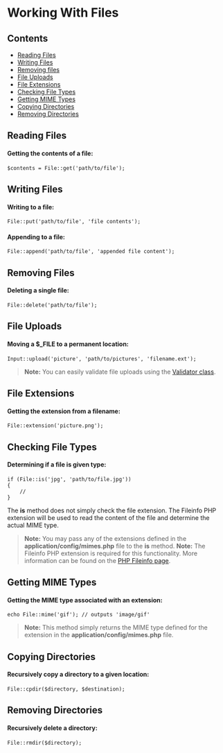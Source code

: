 # Working With Files

## Contents

- [Reading Files](#get)
- [Writing Files](#put)
- [Removing files](#delete)
- [File Uploads](#upload)
- [File Extensions](#ext)
- [Checking File Types](#is)
- [Getting MIME Types](#mime)
- [Copying Directories](#cpdir)
- [Removing Directories](#rmdir)

<a name="get"></a>
## Reading Files

#### Getting the contents of a file:

	$contents = File::get('path/to/file');

<a name="put"></a>
## Writing Files

#### Writing to a file:

	File::put('path/to/file', 'file contents');

#### Appending to a file:

	File::append('path/to/file', 'appended file content');

<a name="delete"></a>
## Removing Files

#### Deleting a single file:

	File::delete('path/to/file');

<a name="upload"></a>
## File Uploads

#### Moving a $_FILE to a permanent location:

	Input::upload('picture', 'path/to/pictures', 'filename.ext');

> **Note:** You can easily validate file uploads using the [Validator class](/docs/validation).

<a name="ext"></a>
## File Extensions

#### Getting the extension from a filename:

	File::extension('picture.png');

<a name="is"></a>
## Checking File Types

#### Determining if a file is given type:

	if (File::is('jpg', 'path/to/file.jpg'))
	{
		//
	}

The **is** method does not simply check the file extension. The Fileinfo PHP extension will be used to read the content of the file and determine the actual MIME type.

> **Note:** You may pass any of the extensions defined in the **application/config/mimes.php** file to the **is** method.
> **Note:** The Fileinfo PHP extension is required for this functionality. More information can be found on the [PHP Fileinfo page](http://php.net/manual/en/book.fileinfo.php).

<a name="mime"></a>
## Getting MIME Types

#### Getting the MIME type associated with an extension:

	echo File::mime('gif'); // outputs 'image/gif'

> **Note:** This method simply returns the MIME type defined for the extension in the **application/config/mimes.php** file.

<a name="cpdir"></a>
## Copying Directories

#### Recursively copy a directory to a given location:

	File::cpdir($directory, $destination);

<a name="rmdir"></a>
## Removing Directories

#### Recursively delete a directory:

	File::rmdir($directory);